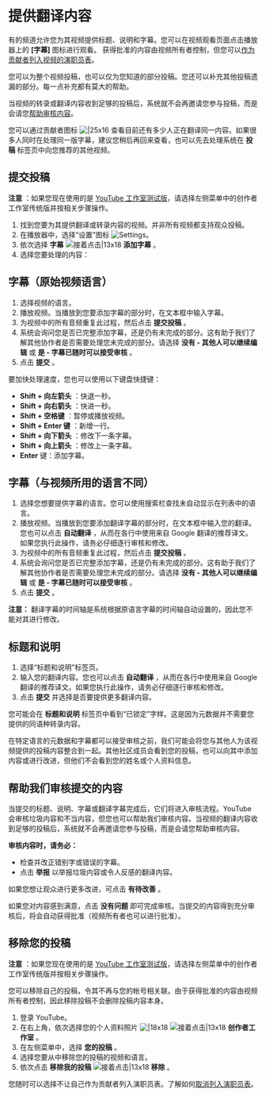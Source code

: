 # 提供翻译内容

有的频道允许您为其视频提供标题、说明和字幕。您可以在视频观看页面点击播放器上的  **[字幕]**  图标进行观看。 获得批准的内容由视频所有者控制，但您可以[作为贡献者列入视频的演职员表](https://support.google.com/youtube/answer/6392394)。

您可以为整个视频投稿，也可以仅为您知道的部分投稿。您还可以补充其他投稿遗漏的部分。每一点补充都有莫大的帮助。

当视频的转录或翻译内容收到足够的投稿后，系统就不会再邀请您参与投稿，而是会请您[帮助审核内容](https://support.google.com/youtube/answer/6054623?hl=zh-Hans&ref_topic=9257094&authuser=0#review)。

您可以通过贡献者图标 ![|25x16](https://storage.googleapis.com/support-kms-prod/6EB9BA28C8115259D0336CF11CC580C06C00) 查看目前还有多少人正在翻译同一内容。如果很多人同时在处理同一版字幕，建议您稍后再回来查看，也可以先去处理系统在 **投稿** 标签页中向您推荐的其他视频。

## 提交投稿

**注意** ：如果您现在使用的是 [YouTube 工作室测试版](https://studio.youtube.com/)，请选择左侧菜单中的创作者工作室传统版并按相关步骤操作。

1. 找到您要为其提供翻译或转录内容的视频。并非所有视频都支持观众投稿。
2. 在播放器中，选择“设置”图标 ![Settings](https://storage.googleapis.com/support-kms-prod/C5638FCBF16FF1DB7E20FAE5649949FF4FEF "Settings")。
3. 依次选择 **字幕**  ![接着点击|13x18](https://lh3.googleusercontent.com/SaY5lqCwN7kppnS546l9ys-E2sZftTTIHjBrdV-WsGPIhGjaxcEXjfgdIfW_UNG7Sw0=w13-h18 "接着点击")  **添加字幕** 。
4. 选择您要处理的内容：

## 字幕（原始视频语言）

  1. 选择视频的语言。
  2. 播放视频。当播放到您要添加字幕的部分时，在文本框中输入字幕。
  3. 为视频中的所有音频重复此过程，然后点击 **提交投稿** 。
  4. 系统会询问您是否已完整添加字幕，还是仍有未完成的部分。这有助于我们了解其他协作者是否需要处理您未完成的部分。请选择 **没有 - 其他人可以继续编辑** 或 **是 - 字幕已随时可以接受审核** 。
  5. 点击 **提交** 。

要加快处理速度，您也可以使用以下键盘快捷键：

  * **Shift + 向左箭头** ：快退一秒。
  * **Shift + 向右箭头** ：快进一秒。
  * **Shift + 空格键** ：暂停或播放视频。
  * **Shift + Enter 键** ：新增一行。
  * **Shift + 向下箭头** ：修改下一条字幕。
  * **Shift + 向上箭头** ：修改上一条字幕。
  * **Enter**  键：添加字幕。

## 字幕（与视频所用的语言不同）

  1. 选择您想要提供字幕的语言。您可以使用搜索栏查找未自动显示在列表中的语言。
  2. 播放视频。当播放到您要添加翻译字幕的部分时，在文本框中输入您的翻译。您也可以点击 **自动翻译** ，从而在各行中使用来自 Google 翻译的推荐译文。如果您执行此操作，请务必仔细逐行审核和修改。
  3. 为视频中的所有音频重复此过程，然后点击 **提交投稿** 。
  4. 系统会询问您是否已完整添加字幕，还是仍有未完成的部分。这有助于我们了解其他协作者是否需要处理您未完成的部分。请选择 **没有 - 其他人可以继续编辑** 或 **是 - 字幕已随时可以接受审核** 。
  5. 点击 **提交** 。

**注意：** 翻译字幕的时间轴是系统根据原语言字幕的时间轴自动设置的，因此您不能对其进行修改。

## 标题和说明

  1. 选择“标题和说明”标签页。
  2. 输入您的翻译内容。您也可以点击 **自动翻译** ，从而在各行中使用来自 Google 翻译的推荐译文。如果您执行此操作，请务必仔细逐行审核和修改。
  3. 点击 **提交** 并选择是否要提供更多翻译内容。

您可能会在 **标题和说明** 标签页中看到“已锁定”字样。这是因为元数据并不需要您提供的同语种转录内容。

在特定语言的元数据和字幕都可以接受审核之前，我们可能会将您与其他人为该视频提供的投稿内容整合到一起。其他社区成员会看到您的投稿，也可以向其中添加内容或进行改进，但他们不会看到您的姓名或个人资料信息。

## 帮助我们审核提交的内容

当提交的标题、说明、字幕或翻译字幕完成后，它们将进入审核流程。YouTube 会审核垃圾内容和不当内容，但您也可以帮助我们审核内容。当视频的翻译内容收到足够的投稿后，系统就不会再邀请您参与投稿，而是会请您帮助审核内容。

**审核内容时，请务必：**

* 检查并改正错别字或错误的字幕。
* 点击 **举报** 以举报垃圾内容或令人反感的翻译内容。

如果您想让观众进行更多改进，可点击 **有待改善** 。

如果您对内容感到满意，点击 **没有问题** 即可完成审核。当提交的内容得到充分审核后，将会自动获得批准（视频所有者也可以进行批准）。

## 移除您的投稿

**注意** ：如果您现在使用的是 [YouTube 工作室测试版](https://studio.youtube.com/)，请选择左侧菜单中的创作者工作室传统版并按相关步骤操作。

您可以移除自己的投稿，令其不再与您的帐号相关联。由于获得批准的内容由视频所有者控制，因此移除投稿不会删除投稿内容本身。

1. 登录 YouTube。
2. 在右上角，依次选择您的个人资料照片 ![|18x18](https://lh3.googleusercontent.com/NB5qyD2bwPLSxRz3L4RkFWHtTntWnKPJ5-jUmi5tToCc3-230ToGVw1WbpGWolgh2eT4=w18-h18) ![接着点击|13x18](https://lh3.googleusercontent.com/SaY5lqCwN7kppnS546l9ys-E2sZftTTIHjBrdV-WsGPIhGjaxcEXjfgdIfW_UNG7Sw0=w13-h18 "接着点击")  **创作者工作室** 。
3. 在左侧菜单中，选择 **您的投稿** 。
4. 选择您要从中移除您的投稿的视频和语言。
5. 依次点击 **移除我的投稿**  ![接着点击|13x18](https://lh3.googleusercontent.com/SaY5lqCwN7kppnS546l9ys-E2sZftTTIHjBrdV-WsGPIhGjaxcEXjfgdIfW_UNG7Sw0=w13-h18 "接着点击")  **移除** 。

您随时可以选择不让自己作为贡献者列入演职员表。了解如何[取消列入演职员表](https://support.google.com/youtube/answer/6392394)。